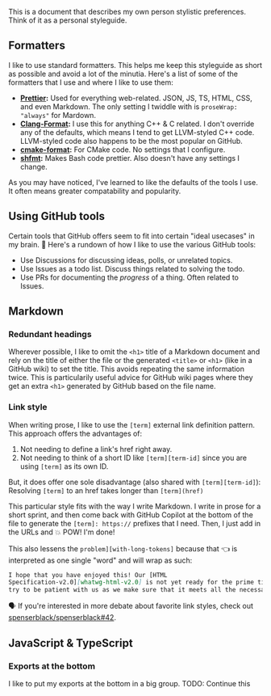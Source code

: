 This is a document that describes my own person stylistic preferences. Think of
it as a personal styleguide.

## Formatters

I like to use standard formatters. This helps me keep this styleguide as short
as possible and avoid a lot of the minutia. Here's a list of some of the
formatters that I use and where I like to use them:

- **[Prettier]:** Used for everything web-related. JSON, JS, TS, HTML, CSS, and
  even Markdown. The only setting I twiddle with is `proseWrap: "always"` for
  Mardown.
- **[Clang-Format]:** I use this for anything C++ & C related. I don't override
  any of the defaults, which means I tend to get LLVM-styled C++ code.
  LLVM-styled code also happens to be the most popular on GitHub.
- **[cmake-format]:** For CMake code. No settings that I configure.
- **[shfmt]:** Makes Bash code prettier. Also doesn't have any settings I
  change.

As you may have noticed, I've learned to like the defaults of the tools I use.
It often means greater compatability and popularity.

## Using GitHub tools

Certain tools that GitHub offers seem to fit into certain "ideal usecases" in my
brain. 🧠 Here's a rundown of how I like to use the various GitHub tools:

- Use Discussions for discussing ideas, polls, or unrelated topics.
- Use Issues as a todo list. Discuss things related to solving the todo.
- Use PRs for documenting the _progress_ of a thing. Often related to Issues.

## Markdown

### Redundant headings

Wherever possible, I like to omit the `<h1>` title of a Markdown document and
rely on the title of either the file or the generated `<title>` or `<h1>` (like
in a GitHub wiki) to set the title. This avoids repeating the same information
twice. This is particularily useful advice for GitHub wiki pages where they get
an extra `<h1>` generated by GitHub based on the file name.

### Link style

When writing prose, I like to use the `[term]` external link definition pattern.
This approach offers the advantages of:

1. Not needing to define a link's href right away.
2. Not needing to think of a short ID like `[term][term-id]` since you are using
   `[term]` as its own ID.

But, it does offer one sole disadvantage (also shared with `[term][term-id]`):
Resolving `[term]` to an href takes longer than `[term](href)`

This particular style fits with the way I write Markdown. I write in prose for a
short sprint, and then come back with GitHub Copilot at the bottom of the file
to generate the `[term]: https://` prefixes that I need. Then, I just add in the
URLs and 💥 POW! I'm done!

This also lessens the `problem][with-long-tokens]` because that 👈 is
interpreted as one single "word" and will wrap as such:

```md
I hope that you have enjoyed this! Our [HTML
Specification-v2.0][whatwg-html-v2.0] is not yet ready for the prime time, so
try to be patient with us as we make sure that it meets all the necessary
```

🗣️ If you're interested in more debate about favorite link styles, check out
[spenserblack/spenserblack#42].

## JavaScript & TypeScript

### Exports at the bottom

I like to put my exports at the bottom in a big group. TODO: Continue this

<!-- prettier-ignore-start -->
[prettier]: https://prettier.io/
[clang-format]: https://clang.llvm.org/docs/ClangFormat.html
[cmake-format]: https://github.com/cheshirekow/cmake_format#readme
[shfmt]: https://github.com/mvdan/sh#shfmt
[spenserblack/spenserblack#42]: https://github.com/spenserblack/spenserblack/discussions/42
<!-- prettier-ignore-end -->
